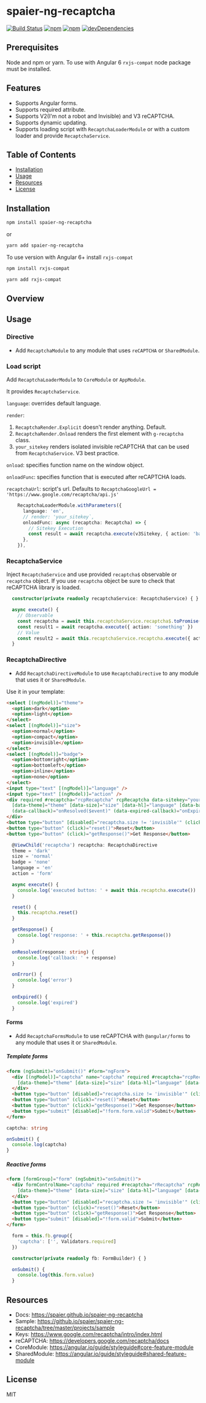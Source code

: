 # spaier-ng-recaptcha

[![Build Status](https://travis-ci.org/Spaier/spaier-ng-recaptcha.svg?branch=master)](https://travis-ci.org/Spaier/spaier-ng-recaptcha)
[![npm](https://img.shields.io/npm/v/spaier-ng-recaptcha.svg)](https://www.npmjs.com/package/spaier-ng-recaptcha)
[![npm](https://img.shields.io/npm/l/spaier-ng-recaptcha.svg)](https://www.npmjs.com/package/spaier-ng-recaptcha)
[![devDependencies](https://david-dm.org/spaier/spaier-ng-recaptcha/dev-status.svg)](https://david-dm.org/spaier/spaier-ng-recaptcha?type=dev)

## Prerequisites

Node and npm or yarn.
To use with Angular 6 `rxjs-compat` node package must be installed.

## Features

- Supports Angular forms.
- Supports required attribute.
- Supports V2(I'm not a robot and Invisible) and V3 reCAPTCHA.
- Supports dynamic updating.
- Supports loading script with `RecaptchaLoaderModule` or with a custom loader and provide `RecaptchaService`.

## Table of Contents

* [Installation](#installation)
* [Usage](#usage)
* [Resources](#resources)
* [License](#license)

## Installation

```bash
npm install spaier-ng-recaptcha
```

or

```bash
yarn add spaier-ng-recaptcha
```

To use version with Angular 6+ install `rxjs-compat`

```bash
npm install rxjs-compat
```

```bash
yarn add rxjs-compat
```

## Overview

## Usage

### Directive

- Add `RecaptchaModule` to any module that uses `reCAPTCHA` or `SharedModule`.

### Load script

Add `RecaptchaLoaderModule` to `CoreModule` or `AppModule`.

It provides `RecaptchaService`.

`language`: overrides default language.

`render`:
1. `RecaptchaRender.Explicit` doesn't render anything. Default.
2. `RecaptchaRender.Onload` renders the first element with `g-recaptcha` class.
3. `your_sitekey` renders isolated invisible reCAPTCHA that can be used from `RecaptchaService`. V3 best practice.

`onload`: specifies function name on the window object.

`onloadFunc`: specifies function that is executed after reCAPTCHA loads.

`recaptchaUrl`: script's url. Defaults to `RecaptchaGoogleUrl = 'https://www.google.com/recaptcha/api.js'`

```ts
    RecaptchaLoaderModule.withParameters({
      language: 'en',
      // render: 'your_sitekey`,
      onloadFunc: async (recaptcha: Recaptcha) => {
        // Sitekey Execution
        const result = await recaptcha.execute(v3Sitekey, { action: 'background' })
      },
    }),
```

### RecaptchaService

Inject `RecaptchaService` and use provided `recaptcha$` observable or `recaptcha` object.
If you use `recaptcha` object be sure to check that reCAPTCHA library is loaded.

```ts
  constructor(private readonly recaptchaService: RecaptchaService) { }

  async execute() {
    // Observable
    const recaptcha = await this.recaptchaService.recaptcha$.toPromise()
    const result1 = await recaptcha.execute({ action: 'something' })
    // Value
    const result2 = await this.recaptchaService.recaptcha.execute({ action: 'something' })
  }
```

### RecaptchaDirective

- Add `RecaptchaDirectiveModule` to use `RecaptchaDirective` to any module that uses it or `SharedModule`.

Use it in your template:

```html
<select [(ngModel)]="theme">
  <option>dark</option>
  <option>light</option>
</select>
<select [(ngModel)]="size">
  <option>normal</option>
  <option>compact</option>
  <option>invisible</option>
</select>
<select [(ngModel)]="badge">
  <option>bottomright</option>
  <option>bottomleft</option>
  <option>inline</option>
  <option>none</option>
</select>
<input type="text" [(ngModel)]="language" />
<input type="text" [(ngModel)]="action" />
<div required #recaptcha="rcpRecaptcha" rcpRecaptcha data-sitekey="your_sitekey"
  [data-theme]="theme" [data-size]="size" [data-hl]="language" [data-badge]="badge" [data-action]="action"
  (data-callback)="onResolved($event)" (data-expired-callback)="onExpired()" (data-error-callback)="onError()">
</div>
<button type="button" [disabled]="recaptcha.size != 'invisible'" (click)="execute()">Execute</button>
<button type="button" (click)="reset()">Reset</button>
<button type="button" (click)="getResponse()">Get Response</button>
```
```ts
  @ViewChild('recaptcha') recaptcha: RecaptchaDirective
  theme = 'dark'
  size = 'normal'
  badge = 'none'
  language = 'en'
  action = 'form'

  async execute() {
    console.log('executed button: ' + await this.recaptcha.execute())
  }

  reset() {
    this.recaptcha.reset()
  }

  getResponse() {
    console.log('response: ' + this.recaptcha.getResponse())
  }

  onResolved(response: string) {
    console.log('callback: ' + response)
  }

  onError() {
    console.log('error')
  }

  onExpired() {
    console.log('expired')
  }
```


#### Forms

- Add `RecaptchaFormsModule` to use reCAPTCHA with `@angular/forms` to any module that uses it or `SharedModule`.

##### Template forms

```html
<form (ngSubmit)="onSubmit()" #form="ngForm">
  <div [(ngModel)]="captcha" name="captcha" required #recaptcha="rcpRecaptcha" rcpRecaptcha data-sitekey="your_sitekey"
    [data-theme]="theme" [data-size]="size" [data-hl]="language" [data-badge]="badge" [data-action]="action">
  </div>
  <button type="button" [disabled]="recaptcha.size != 'invisible'" (click)="execute()">Execute</button>
  <button type="button" (click)="reset()">Reset</button>
  <button type="button" (click)="getResponse()">Get Response</button>
  <button type="submit" [disabled]="!form.form.valid">Submit</button>
</form>
```

```ts
captcha: string

onSubmit() {
  console.log(captcha)
}
```

##### Reactive forms

```html
<form [formGroup]="form" (ngSubmit)="onSubmit()">
  <div formControlName="captcha" required #recaptcha="rRecaptcha" rcpRecaptcha data-sitekey="your_sitekey"
    [data-theme]="theme" [data-size]="size" [data-hl]="language" [data-badge]="badge" [data-action]="action">
  </div>
  <button type="button" [disabled]="recaptcha.size != 'invisible'" (click)="execute()">Execute</button>
  <button type="button" (click)="reset()">Reset</button>
  <button type="button" (click)="getResponse()">Get Response</button>
  <button type="submit" [disabled]="!form.valid">Submit</button>
</form>
```

```ts
  form = this.fb.group({
    'captcha': ['', Validators.required]
  })

  constructor(private readonly fb: FormBuilder) { }

  onSubmit() {
    console.log(this.form.value)
  }
```

## Resources

* Docs: <https://spaier.github.io/spaier-ng-recaptcha>
* Sample: <https://github.io/spaier/spaier-ng-recaptcha/tree/master/projects/sample>
* Keys: <https://www.google.com/recaptcha/intro/index.html>
* reCAPTCHA: <https://developers.google.com/recaptcha/docs>
* CoreModule: <https://angular.io/guide/styleguide#core-feature-module>
* SharedModule: <https://angular.io/guide/styleguide#shared-feature-module>

## License

MIT
